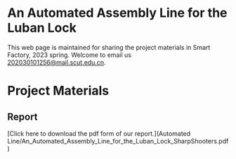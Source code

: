 # An Automated Assembly Line for the Luban Lock
This web page is maintained for sharing the project materials in Smart Factory, 2023 spring. Welcome to email us <202030101256@mail.scut.edu.cn>.

# Project Materials

## Report
[Click here to download the pdf form of our report.](Automated Line/An_Automated_Assembly_Line_for_the_Luban_Lock_SharpShooters.pdf)
